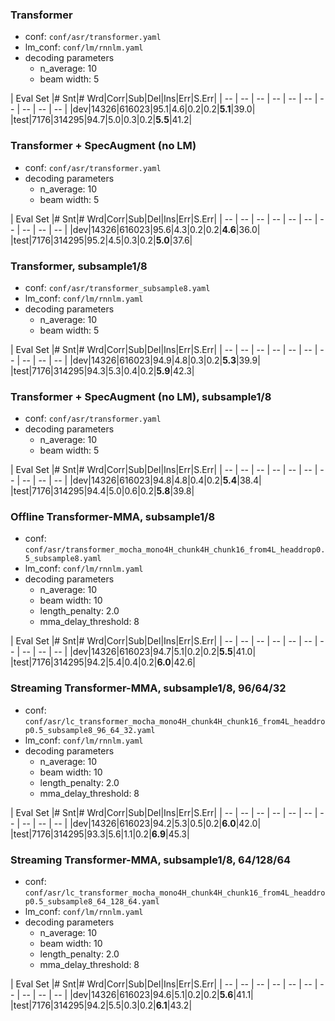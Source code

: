 ### Transformer
  - conf: `conf/asr/transformer.yaml`
  - lm_conf: `conf/lm/rnnlm.yaml`
  - decoding parameters
    - n_average: 10
    - beam width: 5

| Eval Set |# Snt|# Wrd|Corr|Sub|Del|Ins|Err|S.Err|
| -- | -- | -- | -- | -- | -- | -- | -- | -- | -- |
|dev|14326|616023|95.1|4.6|0.2|0.2|**5.1**|39.0|
|test|7176|314295|94.7|5.0|0.3|0.2|**5.5**|41.2|

### Transformer + SpecAugment (no LM)
  - conf: `conf/asr/transformer.yaml`
  - decoding parameters
    - n_average: 10
    - beam width: 5

| Eval Set |# Snt|# Wrd|Corr|Sub|Del|Ins|Err|S.Err|
| -- | -- | -- | -- | -- | -- | -- | -- | -- | -- |
|dev|14326|616023|95.6|4.3|0.2|0.2|**4.6**|36.0|
|test|7176|314295|95.2|4.5|0.3|0.2|**5.0**|37.6|

### Transformer, subsample1/8
  - conf: `conf/asr/transformer_subsample8.yaml`
  - lm_conf: `conf/lm/rnnlm.yaml`
  - decoding parameters
    - n_average: 10
    - beam width: 5

| Eval Set |# Snt|# Wrd|Corr|Sub|Del|Ins|Err|S.Err|
| -- | -- | -- | -- | -- | -- | -- | -- | -- | -- |
|dev|14326|616023|94.9|4.8|0.3|0.2|**5.3**|39.9|
|test|7176|314295|94.3|5.3|0.4|0.2|**5.9**|42.3|

### Transformer + SpecAugment (no LM), subsample1/8
  - conf: `conf/asr/transformer.yaml`
  - decoding parameters
    - n_average: 10
    - beam width: 5

| Eval Set |# Snt|# Wrd|Corr|Sub|Del|Ins|Err|S.Err|
| -- | -- | -- | -- | -- | -- | -- | -- | -- | -- |
|dev|14326|616023|94.8|4.8|0.4|0.2|**5.4**|38.4|
|test|7176|314295|94.4|5.0|0.6|0.2|**5.8**|39.8|

### Offline Transformer-MMA, subsample1/8
  - conf: `conf/asr/transformer_mocha_mono4H_chunk4H_chunk16_from4L_headdrop0.5_subsample8.yaml`
  - lm_conf: `conf/lm/rnnlm.yaml`
  - decoding parameters
    - n_average: 10
    - beam width: 10
    - length_penalty: 2.0
    - mma_delay_threshold: 8

| Eval Set |# Snt|# Wrd|Corr|Sub|Del|Ins|Err|S.Err|
| -- | -- | -- | -- | -- | -- | -- | -- | -- | -- |
|dev|14326|616023|94.7|5.1|0.2|0.2|**5.5**|41.0|
|test|7176|314295|94.2|5.4|0.4|0.2|**6.0**|42.6|

### Streaming Transformer-MMA, subsample1/8, 96/64/32
  - conf: `conf/asr/lc_transformer_mocha_mono4H_chunk4H_chunk16_from4L_headdrop0.5_subsample8_96_64_32.yaml`
  - lm_conf: `conf/lm/rnnlm.yaml`
  - decoding parameters
    - n_average: 10
    - beam width: 10
    - length_penalty: 2.0
    - mma_delay_threshold: 8

| Eval Set |# Snt|# Wrd|Corr|Sub|Del|Ins|Err|S.Err|
| -- | -- | -- | -- | -- | -- | -- | -- | -- | -- |
|dev|14326|616023|94.2|5.3|0.5|0.2|**6.0**|42.0|
|test|7176|314295|93.3|5.6|1.1|0.2|**6.9**|45.3|

### Streaming Transformer-MMA, subsample1/8, 64/128/64
  - conf: `conf/asr/lc_transformer_mocha_mono4H_chunk4H_chunk16_from4L_headdrop0.5_subsample8_64_128_64.yaml`
  - lm_conf: `conf/lm/rnnlm.yaml`
  - decoding parameters
    - n_average: 10
    - beam width: 10
    - length_penalty: 2.0
    - mma_delay_threshold: 8

| Eval Set |# Snt|# Wrd|Corr|Sub|Del|Ins|Err|S.Err|
| -- | -- | -- | -- | -- | -- | -- | -- | -- | -- |
|dev|14326|616023|94.6|5.1|0.2|0.2|**5.6**|41.1|
|test|7176|314295|94.2|5.5|0.3|0.2|**6.1**|43.2|
